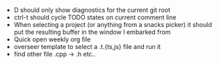 - <leader>D should only show diagnostics for the current git root
- ctrl-t should cycle TODO states on current comment line
- When selecting a project (or anything from a snacks picker) it should put the
  resulting buffer in the window I embarked from
- Quick open weekly org file
- overseer template to select a .t.{ts,js} file and run it
- find other file .cpp -> .h etc..
